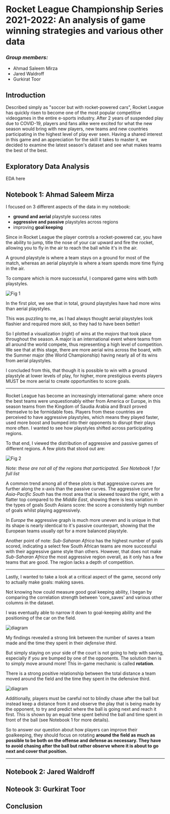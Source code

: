 # Rocket League Championship Series 2021-2022: An analysis of game winning strategies and various other data

### *Group members:*

- Ahmad Saleem Mirza
- Jared Waldroff
- Gurkirat Toor

## **Introduction**

Described simply as "soccer but with rocket-powered cars", Rocket League has quickly risen to become one of the most popular competitive videogames in the entire e-sports industry. After 2 years of suspended play due to COVID-19, players and fans alike were excited for what the new season would bring with new players, new teams and new countries participating in the highest level of play ever seen. Having a shared interest in this game and an appreciation for the skill it takes to master it, we decided to examine the latest season's dataset and see what makes teams the best of the best.

## **Exploratory Data Analysis**

EDA here

## Notebook 1: Ahmad Saleem Mirza

I focused on 3 different aspects of the data in my notebook:
- **ground and aerial** playstyle success rates
- **aggressive and passive** playstyles across regions
- improving **goal keeping**

Since in Rocket League the player controls a rocket-powered car, you have the ability to jump, title the nose of your car upward and fire the rocket, allowing you to fly in the air to reach the ball while it's in the air.

A ground playstyle is where a team stays on a ground for most of the match, whereas an aerial playstyle is where a team spends more time flying in the air.

To compare which is more successsful, I compared game wins with both playstyles.

![Fig 1](images/1_1.png)

In the first plot, we see that in total, ground playstyles have had more wins than aerial playstyles.

This was puzzling to me, as I had always thought aerial playstyles look flashier and required more skill, so they had to have been better!

So I plotted a visualization (right) of wins at the *majors* that took place throughout the season. A major is an international event where teams from all around the world compete, thus representing a high level of competition. We see that at this stage, there are more aerial wins across the board, with the Summer major (the World Championship) having nearly all of its wins from aerial playstyles.

I concluded from this, that though it is possible to win with a ground playstyle at lower levels of play, for higher, more prestigious events players MUST be more aerial to create opportunities to score goals.
___
Rocket League has become an increasingly international game: where once the best teams were unquestionably either from America or Europe, in this season teams from the Kingdom of Saudia Arabia and Brazil proved themselve to be formidable foes. Players from these countries are perceived to have aggressive playstyles, which means they played faster, used more boost and bumped into their opponents to disrupt their plays more often. I wanted to see how playstyles shifted across participating regions.

To that end, I viewed the distribution of aggressive and passive games of different regions. A few plots that stood out are:

![Fig 2](images/1_2.png)

*Note: these are not all of the regions that participated. See Notebook 1 for full list*

A common trend among all of these plots is that aggressive curves are further along the x-axis than the passive curves. The aggressive curve for *Asia-Pacific South* has the most area that is skewed toward the right, with a flatter top compared to the *Middle East*, showing there is less variation in the types of goals South Asians score: the score a consistently high number of goals whilst playing aggressively. 

In *Europe* the aggressive graph is much more uneven and is unique in that its shape is nearly identical to it's passive counterpart, showing that the European teams usually opt for a more balanced playstyle.

Another point of note:  *Sub-Saharan Africa* has the highest number of goals scored, indicating a select few South African teams are more successful with their aggressive game style than others. However, that does not make *Sub-Saharan Africa* the most aggressive region overall, as it only has a few teams that are good. The region lacks a depth of competition.
___
Lastly, I wanted to take a look at a critical aspect of the game, second only to actually make goals: making saves.

Not knowing how could measure good goal keeping ability, I began by comparing the correlation strength between 'core_saves' and various other columns in the dataset.

I was eventually able to narrow it down to goal-keeping ability and the positioning of the car on the field.

![diagram](images/1_3.jpg)

My findings revealed a strong link between the number of saves a team made and the time they spent in their *defensive third*.

But simply staying on your side of the court is not going to help with saving, especially if you are bumped by one of the opponents. The solution then is to simply move around more! This in-game mechanic is called **rotation**.

There is a strong positive relationship between the total distance a team moved around the field and the time they spent in the defensive third.

![diagram](images/1_3.png)

Additionally, players must be careful not to blindly chase after the ball but instead keep a distance from it and observe the play that is being made by the opponent, to try and predict where the ball is going next and reach it first. This is shown by an equal time spent behind the ball and time spent in front of the ball (see Notebook 1 for more details).

So to answer our question about how players can improve their goalkeeping, they should focus on rotating **around the field as much as possible to be both on the offense and defense as necessary. They have to avoid chasing after the ball but rather observe where it is about to go next and cover that position.**
___
## Notebook 2: Jared Waldroff

## Noteook 3: Gurkirat Toor

## **Conclusion**
